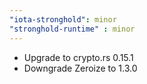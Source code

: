 ```yaml
---
"iota-stronghold": minor
"stronghold-runtime" : minor
---
```


- Upgrade to crypto.rs 0.15.1
- Downgrade Zeroize to 1.3.0